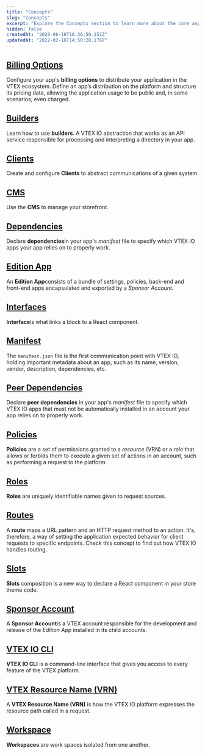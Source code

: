 ```yaml
---
title: "Concepts"
slug: "concepts"
excerpt: "Explore the Concepts section to learn more about the core aspects of the VTEX IO platform."
hidden: false
createdAt: "2020-06-18T18:36:59.151Z"
updatedAt: "2022-02-16T14:50:28.176Z"
---
```

## [Billing Options](doc:vtex-io-documentation-billing-options)

Configure your app's **billing options** to distribute your application in the VTEX ecosystem. Define an app’s distribution on the platform and structure its pricing data, allowing the application usage to be public and, in some scenarios, even charged.

## [Builders](doc:vtex-io-documentation-builders)

Learn how to use **builders**. A VTEX IO abstraction that works as an API service responsible for processing and interpreting a directory in your app.

## [Clients](doc:vtex-io-documentation-clients)

Create and configure **Clients** to abstract communications of a given system

## [CMS](doc:vtex-io-documentation-cms)

Use the **CMS** to manage your storefront.

## [Dependencies](doc:vtex-io-documentation-dependencies)

Declare **dependencies**in your app's *manifest* file to specify which VTEX IO apps your app relies on to properly work.

## [Edition App](doc:vtex-io-documentation-edition-app)

An **Edition App**consists of a bundle of settings, policies, back-end and front-end apps encapsulated and exported by a *Sponsor Account.*

## [Interfaces](doc:vtex-io-documentation-interfaces)

**Interface**is what links a block to a React component.

## [Manifest](doc:vtex-io-documentation-manifest)

The `manifest.json` file is the first communication point with VTEX IO, holding important metadata about an app, such as its name, version, vendor, description, dependencies, etc.

## [Peer Dependencies](doc:vtex-io-documentation-peerdependencies)

Declare **peer dependencies** in your app's *manifest* file to specify which VTEX IO apps that must not be automatically installed in an account your app relies on to properly work.

## [Policies](doc:vtex-io-documentation-policies)

**Policies** are a set of permissions granted to a *resource* (VRN) or a *role* that allows or forbids them to execute a given set of actions in an account, such as performing a request to the platform.

## [Roles](ref:roles)

**Roles** are uniquely identifiable names given to request sources.

## [Routes](doc:routes)

A **route** maps a URL pattern and an HTTP request method to an action. It's, therefore, a way of setting the application expected behavior for client requests to specific endpoints. Check this concept to find out how VTEX IO handles routing.

## [Slots](doc:vtex-io-documentation-slots)

**Slots** composition is a new way to declare a React component in your store theme code.

## [Sponsor Account](doc:vtex-io-documentation-sponsor-account)

A **Sponsor Account**is a VTEX account responsible for the development and release of the *Edition App* installed in its child accounts.

## [VTEX IO CLI](doc:vtex-io-documentation-toolbelt)

**VTEX IO CLI** is a command-line interface that gives you access to every feature of the VTEX platform.

## [VTEX Resource Name (VRN)](doc:vtex-io-documentation-vrn)

A **VTEX Resource Name (VRN)** is how the VTEX IO platform expresses the resource path called in a request.

## [Workspace](doc:vtex-io-documentation-workspace)

**Workspaces** are work spaces isolated from one another.
